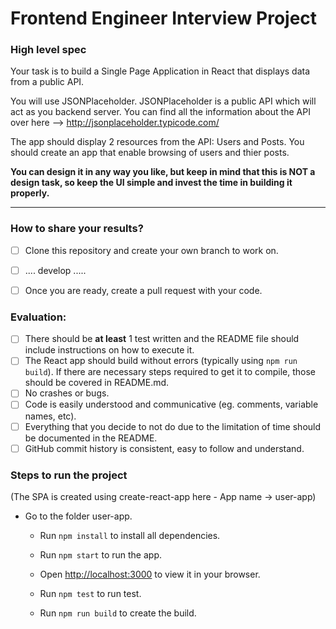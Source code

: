 # Frontend Engineer Interview Project

### **High level spec**

Your task is to build a Single Page Application in React that displays data from a public API.

You will use JSONPlaceholder. JSONPlaceholder is a public API which will act as you backend server. You can find all the information about the API over here --> http://jsonplaceholder.typicode.com/

The app should display 2 resources from the API: Users and Posts. 
You should create an app that enable browsing of users and thier posts. 

**You can design it in any way you like, but keep in mind that this is NOT a design task, so keep the UI simple and invest the time in building it properly.** 

-----

### **How to share your results?**
- [ ] Clone this repository and create your own branch to work on.
- [ ] .... develop .....
- [ ] Once you are ready, create a pull request with your code.


### **Evaluation:**
- [ ] There should be **at least** 1 test written and the README file should include instructions on how to execute it.
- [ ] The React app should build without errors (typically using `npm run build`). If there are necessary steps required to get it to compile, those should be covered in README.md.
- [ ] No crashes or bugs.
- [ ] Code is easily understood and communicative (eg. comments, variable names, etc). 
- [ ] Everything that you decide to not do due to the limitation of time should be documented in the README.
- [ ] GitHub commit history is consistent, easy to follow and understand. 

### **Steps to run the project**
(The SPA is created using create-react-app here - App name -> user-app)
- Go to the folder user-app.
    - Run `npm install` to install all dependencies.
    - Run `npm start` to run the app. 
    - Open [http://localhost:3000](http://localhost:3000) to view it in your browser.

    - Run `npm test` to run test.

    - Run `npm run build` to create the build.